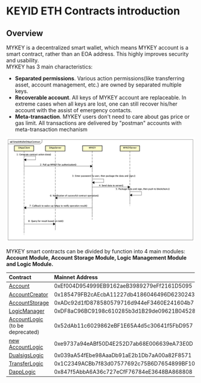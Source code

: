 # KEYID ETH Contracts introduction

## Overview

MYKEY is a decentralized smart wallet, which means MYKEY account is a smart contract, rather than an EOA address. This highly improves security and usability.  
 MYKEY has 3 main characteristics:

* **Separated permissions**. Various action permissions\(like transferring asset, account management, etc.\) are owned by separated multiple keys.
* **Recoverable account**. All keys of MYKEY account are replaceable. In extreme cases when all keys are lost, one can still recover his/her account with the assist of emergency contacts.
* **Meta-transaction**. MYKEY users don't need to care about gas price or gas limit. All transactions are delivered by "postman" accounts with meta-transaction mechanism

![](../../.gitbook/assets/image%20%285%29.png)

MYKEY smart contracts can be divided by function into 4 main modules: **Account Module, Account Storage Module, Logic Management Module and Logic Module.**

| Contract | Mainnet Address |
| :--- | :--- |
| [Account](account-module.md#account-sol) | 0xEf004D954999EB9162aeB3989279eFf2161D5095 |
| [AccountCreator](account-module.md#accountcreator-sol) | 0x185479FB2cAEcbA11227db4186046496D6230243 |
| [AccountStorage](account-storage-module.md#accountstorage-sol) | 0xADc92d1fD878580579716d944eF3460E241604b7 |
| [LogicManager](logic-management-module.md#logicmanager-sol) | 0xDF8aC96BC9198c610285b3d1B29de09621B04528 |
| [AccountLogic](logic-module.md#accountlogic-sol) \(to be deprecated\) | 0x52dAb11c6029862eBF1E65A4d5c30641f5FbD957 |
| [new AccountLogic](logic-module.md#accountlogic-sol) | 0xe9737a94eABf50D4E252D7ab68E006639eA73E0D |
| [DualsigsLogic](logic-module.md#dualsigslogic-sol) | 0x039aA54fEbe98AaaDb91aE2b1Db7aA00a82F8571 |
| [TransferLogic](logic-module.md#transferlogic-sol) | 0x1C2349ACBb7f83d07577692c75B6D7654899BF10 |
| [DappLogic](logic-module.md#dapplogic-sol) | 0x847f5AbbA6A36c727eCfF76784eE3648BA868808 |



